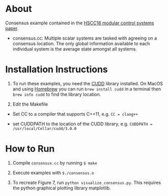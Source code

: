 
[paper]: https://people.eecs.berkeley.edu/~eskim/papers/HSCC18_preprint.pdf

About
============

Consensus example contained in the [HSCC18 modular control systems paper][paper].

* consensus.cc: Multiple scalar systems are tasked with agreeing on a consensus location. The only global information available to each individual system is the average state amongst all systems. 


Installation Instructions 
============

1. To run these examples, you need the [CUDD](http://vlsi.colorado.edu/~fabio/CUDD/) library installed. On MacOS and using [Homebrew](https://brew.sh/) you can run `brew install cudd`
in a terminal then `brew info cudd` to find the library location.

2. Edit the Makefile 
  
  * Set CC to a compiler that supports C++11, e.g. `CC = clang++`
  
  * set CUDDPATH to the location of the CUDD library, e.g. `CUDDPATH = /usr/local/Cellar/cudd/3.0.0`

How to Run
=============

1. Compile `consensus.cc` by running `$ make`

2. Execute examples with `$./consensus.o`

3. To recreate Figure 7, run `python visualize_consensus.py`. This requires the python graphical plotting library matplotlib.